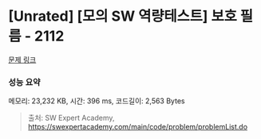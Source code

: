 # [Unrated] [모의 SW 역량테스트] 보호 필름 - 2112 

[문제 링크](https://swexpertacademy.com/main/code/problem/problemDetail.do?contestProbId=AV5V1SYKAaUDFAWu) 

### 성능 요약

메모리: 23,232 KB, 시간: 396 ms, 코드길이: 2,563 Bytes



> 출처: SW Expert Academy, https://swexpertacademy.com/main/code/problem/problemList.do